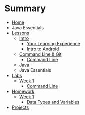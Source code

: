 # Summary

* [Home](README.md)
* Java Essentials
* [Lessons](markdown/lessons.md)
   * [Intro](markdown/lessons/intro.md)
       * [Your Learning Experience](https:/github.com/ga-adi-nyc/Course-Materials/tree/master/lessons/intro/your-learning-experience-lesson)
       * [Intro to Android](https:/github.com/ga-adi-nyc/Course-Materials/tree/master/lessons/intro/android-intro-lesson)
   * [Command Line & Git](markdown/lessons/git.md)
       * [Command Line](https:/github.com/ga-adi-nyc/Course-Materials/tree/master/lessons/command-line-and-git/command-line-lesson)
   * [Java](markdown/lessons/java.md)
   * Java Essentials
* [Labs](markdown/labs.md)
   * [Week 1](markdown/labs/week1.md)
       * [Command Line](https:/github.com/ga-adi-nyc/Command-Line-Lab)
* [Homework](markdown/homework.md)
   * [Week 1](markdown/homeworks/week1.md)
       * [Data Types and Variables](https:/github.com/ga-adi-nyc/Data-Types-and-Variables-HW)
* [Projects](markdown/projects.md)

